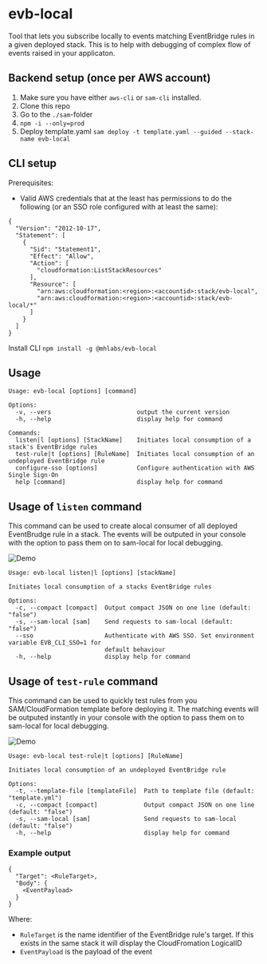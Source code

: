 # evb-local

Tool that lets you subscribe locally to events matching EventBridge rules in a given deployed stack. This is to help with debugging of complex flow of events raised in your applicaton.

## Backend setup (once per AWS account)
1. Make sure you have either `aws-cli` or `sam-cli` installed.
2. Clone this repo
3. Go to the `./sam`-folder
4. `npm -i --only=prod`
5. Deploy template.yaml
   `sam deploy -t template.yaml --guided --stack-name evb-local`

## CLI setup

Prerequisites:
* Valid AWS credentials that at the least has permissions to do the following (or an SSO role configured with at least the same):
```
{
  "Version": "2012-10-17",
  "Statement": [
    {
      "Sid": "Statement1",
      "Effect": "Allow",
      "Action": [
        "cloudformation:ListStackResources"
      ],
      "Resource": [
        "arn:aws:cloudformation:<region>:<accountid>:stack/evb-local",
        "arn:aws:cloudformation:<region>:<accountid>:stack/evb-local/*"
      ]
    }
  ]
}
```

Install CLI
`npm install -g @mhlabs/evb-local`

## Usage
```
Usage: evb-local [options] [command]

Options:
  -v, --vers                        output the current version
  -h, --help                        display help for command

Commands:
  listen|l [options] [StackName]    Initiates local consumption of a stack's EventBridge rules
  test-rule|t [options] [RuleName]  Initiates local consumption of an undeployed EventBridge rule
  configure-sso [options]           Configure authentication with AWS Single Sign-On
  help [command]                    display help for command
```

## Usage of `listen` command
This command can be used to create alocal consumer of all deployed EventBrudge rule in a stack. The events will be outputed in your console with the option to pass them on to sam-local for local debugging.

![Demo](https://raw.githubusercontent.com/mhlabs/evb-local/master/demo.gif)

```
Usage: evb-local listen|l [options] [stackName]

Initiates local consumption of a stacks EventBridge rules

Options:
  -c, --compact [compact]  Output compact JSON on one line (default: "false")
  -s, --sam-local [sam]    Send requests to sam-local (default: "false")
  --sso                    Authenticate with AWS SSO. Set environment variable EVB_CLI_SSO=1 for
                           default behaviour
  -h, --help               display help for command
```

## Usage of `test-rule` command
This command can be used to quickly test rules from you SAM/CloudFormation template before deploying it. The matching events will be outputed instantly in your console with the option to pass them on to sam-local for local debugging.

![Demo](https://raw.githubusercontent.com/mhlabs/evb-local/master/demo2.gif)


```
Usage: evb-local test-rule|t [options] [RuleName]

Initiates local consumption of an undeployed EventBridge rule

Options:
  -t, --template-file [templateFile]  Path to template file (default: "template.yml")
  -c, --compact [compact]             Output compact JSON on one line (default: "false")
  -s, --sam-local [sam]               Send requests to sam-local (default: "false")
  -h, --help                          display help for command
```

### Example output
```
{
  "Target": <RuleTarget>,
  "Body": {
    <EventPayload>
  }
}

```

Where:
* `RuleTarget` is the name identifier of the EventBridge rule's target. If this exists in the same stack it will display the CloudFromation LogicalID
* `EventPayload` is the payload of the event
